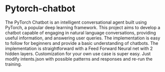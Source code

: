 # Pytorch-chatbot
The PyTorch Chatbot is an intelligent conversational agent built using PyTorch, a popular deep learning framework. This project aims to develop a chatbot capable of engaging in natural language conversations, providing useful information, and answering user queries.
The implementation is easy to follow for beginners and provide a basic understanding of chatbots.
The implementation is straightforward with a Feed Forward Neural net with 2 hidden layers.
Customization for your own use case is super easy. Just modify intents.json with possible patterns and responses and re-run the training.
